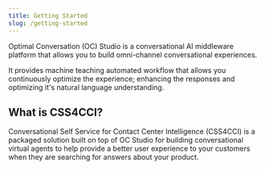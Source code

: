 ```yaml
---
title: Getting Started
slug: /getting-started
---
```


Optimal Conversation (OC) Studio is a conversational AI middleware platform that allows you to build omni-channel conversational experiences.

It provides machine teaching automated workflow that allows you continuously optimize the experience; enhancing the responses and optimizing it's natural language understanding.

## What is CSS4CCI?

Conversational Self Service for Contact Center Intelligence (CSS4CCI) is a packaged solution built on top of OC Studio for building conversational virtual agents to help provide a better user experience to your customers when they are searching for answers about your product.
